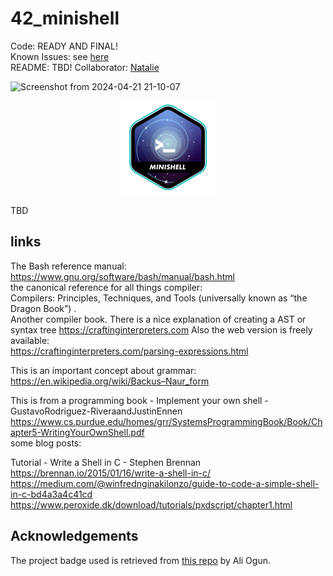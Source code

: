 # 42_minishell

Code: READY AND FINAL!   
Known Issues: see [here](https://github.com/alx-sch/42_minishell/issues)   
README: TBD! 
Collaborator: [Natalie](https://github.com/busedame)

![Screenshot from 2024-04-21 21-10-07](https://github.com/alx-sch/42_pipex/assets/134595144/350670ec-54ee-4629-94ab-0dcb1dd92a9b)

<p align="center">
    <img src="https://github.com/alx-sch/42_minishell/blob/main/.assets/minishell-badge.png" alt="minishell_badge.png" />
</p>


TBD

## links
The Bash reference manual:  
https://www.gnu.org/software/bash/manual/bash.html  
the canonical reference for all things compiler:  
Compilers: Principles, Techniques, and Tools (universally known as “the Dragon Book”) .  
Another compiler book. There is a nice explanation of creating a AST or syntax tree
https://craftinginterpreters.com
Also the web version is freely available:  
https://craftinginterpreters.com/parsing-expressions.html  

This is an important concept about grammar:  
https://en.wikipedia.org/wiki/Backus–Naur_form  

This is from a programming book - Implement your own shell - GustavoRodriguez-RiveraandJustinEnnen  
https://www.cs.purdue.edu/homes/grr/SystemsProgrammingBook/Book/Chapter5-WritingYourOwnShell.pdf  
some blog posts:  

Tutorial - Write a Shell in C - Stephen Brennan  
https://brennan.io/2015/01/16/write-a-shell-in-c/  
https://medium.com/@winfrednginakilonzo/guide-to-code-a-simple-shell-in-c-bd4a3a4c41cd   
https://www.peroxide.dk/download/tutorials/pxdscript/chapter1.html  

## Acknowledgements
The project badge used is retrieved from [this repo](https://github.com/ayogun/42-project-badges) by Ali Ogun.
